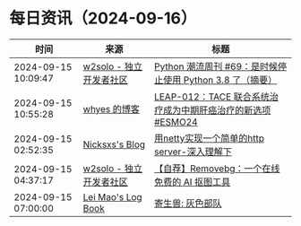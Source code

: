 ﻿# 每日资讯（2024-09-16）

|时间|来源|标题|
|---|---|---|
|2024-09-15 10:09:47|[w2solo - 独立开发者社区](https://w2solo.com/topics/feed)|[Python 潮流周刊 #69：是时候停止使用 Python 3.8 了（摘要）](https://w2solo.com/topics/5036)|
|2024-09-15 10:55:28|[whyes 的博客](https://whyes.org/feed.xml)|[LEAP-012：TACE 联合系统治疗成为中期肝癌治疗的新选项 #ESMO24](http://whyes.org/2024/esmo-2024-leap-012-tace-len-pembro)|
|2024-09-15 02:52:35|[Nicksxs's Blog](https://nicksxs.me/atom.xml)|[用netty实现一个简单的http server-深入理解下](https://nicksxs.me/2024/09/15/%E7%94%A8netty%E5%AE%9E%E7%8E%B0%E4%B8%80%E4%B8%AA%E7%AE%80%E5%8D%95%E7%9A%84http-server-%E6%B7%B1%E5%85%A5%E7%90%86%E8%A7%A3%E4%B8%8B/)|
|2024-09-15 04:37:17|[w2solo - 独立开发者社区](https://w2solo.com/topics/feed)|[【自荐】Removebg：一个在线免费的 AI 抠图工具](https://w2solo.com/topics/5035)|
|2024-09-15 07:00:00|[Lei Mao's Log Book](https://leimao.github.io/atom.xml)|[寄生兽: 灰色部队](https://leimao.github.io/essay/%E5%AF%84%E7%94%9F%E5%85%BD-%E7%81%B0%E8%89%B2%E9%83%A8%E9%98%9F/)|
